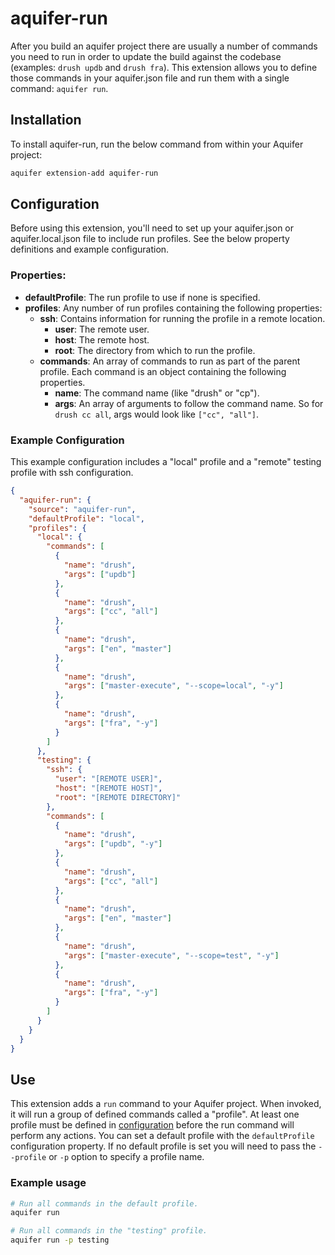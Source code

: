 # aquifer-run
After you build an aquifer project there are usually a number of commands you need to run in order to update the build against the codebase (examples: `drush updb` and `drush fra`). This extension allows you to define those commands in your aquifer.json file and run them with a single command: `aquifer run`.

## Installation
To install aquifer-run, run the below command from within your Aquifer project:

```bash
aquifer extension-add aquifer-run
```

## Configuration
Before using this extension, you'll need to set up your aquifer.json or aquifer.local.json file to include run profiles. See the below property definitions and example configuration.

### Properties:

- __defaultProfile__: The run profile to use if none is specified.
- __profiles__: Any number of run profiles containing the following properties:
  - __ssh__: Contains information for running the profile in a remote location.
    - __user__: The remote user.
    - __host__: The remote host.
    - __root__: The directory from which to run the profile.
  - __commands__: An array of commands to run as part of the parent profile. Each command is an object containing the following properties.
    - __name__: The command name (like "drush" or "cp").
    - __args__: An array of arguments to follow the command name. So for `drush cc all`, args would look like `["cc", "all"]`.

### Example Configuration

This example configuration includes a "local" profile and a "remote" testing profile with ssh configuration.

```json
{
  "aquifer-run": {
    "source": "aquifer-run",
    "defaultProfile": "local",
    "profiles": {
      "local": {
        "commands": [
          {
            "name": "drush",
            "args": ["updb"]
          },
          {
            "name": "drush",
            "args": ["cc", "all"]
          },
          {
            "name": "drush",
            "args": ["en", "master"]
          },
          {
            "name": "drush",
            "args": ["master-execute", "--scope=local", "-y"]
          },
          {
            "name": "drush",
            "args": ["fra", "-y"]
          }
        ]
      },
      "testing": {
        "ssh": {
          "user": "[REMOTE USER]",
          "host": "[REMOTE HOST]",
          "root": "[REMOTE DIRECTORY]"
        },
        "commands": [
          {
            "name": "drush",
            "args": ["updb", "-y"]
          },
          {
            "name": "drush",
            "args": ["cc", "all"]
          },
          {
            "name": "drush",
            "args": ["en", "master"]
          },
          {
            "name": "drush",
            "args": ["master-execute", "--scope=test", "-y"]
          },
          {
            "name": "drush",
            "args": ["fra", "-y"]
          }
        ]
      }
    }
  }
}
```

## Use
This extension adds a `run` command to your Aquifer project. When invoked, it will run a group of defined commands called a "profile". At least one profile must be defined in [configuration](#configuration) before the run command will perform any actions. You can set a default profile with the `defaultProfile` configuration property. If no default profile is set you will need to pass the `--profile` or `-p` option to specify a profile name.

### Example usage
```bash
# Run all commands in the default profile.
aquifer run

# Run all commands in the "testing" profile.
aquifer run -p testing
```
